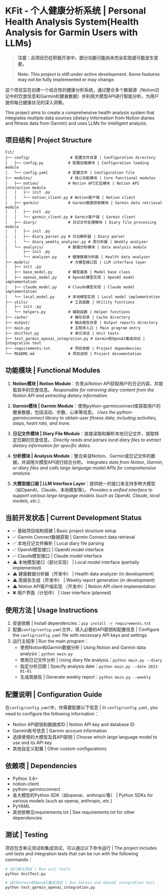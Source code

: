 # KFit - 个人健康分析系统 | Personal Health Analysis System(Health Analysis for Garmin Users with LLMs)

> **注意：此项目仍在积极开发中，部分功能可能尚未完全实现或可能发生变更。**
>
> **Note: This project is still under active development. Some features may not be fully implemented or may change.**

这个项目旨在创建一个综合性的健康分析系统，通过整合多个数据源（Notion日记中的饮食信息和Garmin的健身数据）并利用大模型API进行智能分析，为用户提供每日健康状况的深入洞察。

This project aims to create a comprehensive health analysis system that integrates multiple data sources (dietary information from Notion diaries and fitness data from Garmin) and uses LLMs for intelligent analysis.

## 项目结构 | Project Structure
```
Fit/
├── config/                  # 配置文件目录 | Configuration directory
│   ├── config.py           # 配置加载模块 | Configuration loading module
│   └── config.yaml         # 配置文件 | Configuration file
├── modules/                 # 核心功能模块 | Core functional modules
│   ├── notion/             # Notion API交互模块 | Notion API interaction module
│   │   ├── init .py
│   │   └── notion_client.py # Notion客户端 | Notion client
│   ├── garmin/             # Garmin数据获取模块 | Garmin data retrieval module
│   │   ├── init .py
│   │   └── garmin_client.py # Garmin客户端 | Garmin client
│   ├── diary/              # 日记文件处理模块 | Diary file processing module
│   │   ├── init .py
│   │   ├── diary_parser.py # 日记解析器 | Diary parser
│   │   └── diary_weekly_analyzer.py # 周分析器 | Weekly analyzer
│   └── analysis/           # 数据分析模块 | Data analysis module
│       ├── init .py
│       └── analyzer.py     # 健康数据分析器 | Health data analyzer
├── models/                  # 大模型接口层 | LLM interface layer
│   ├── init .py
│   ├── base_model.py       # 模型基类 | Model base class
│   ├── openai_model.py     # OpenAI模型实现 | OpenAI model implementation
│   ├── claude_model.py     # Claude模型实现 | Claude model implementation
│   └── local_model.py      # 本地模型实现 | Local model implementation
├── utils/                   # 工具函数 | Utility functions
│   ├── init .py
│   └── helpers.py          # 辅助函数 | Helper functions
├── cache/                   # 缓存目录 | Cache directory
├── output/                  # 输出报告目录 | Output reports directory
├── main.py                  # 主程序入口 | Main program entry
├── UnitTest.py              # 单元测试 | Unit tests
├── test_garmin_openai_integration.py # Garmin和OpenAI集成测试 | Integration test
├── requirements.txt         # 项目依赖 | Project dependencies
└── README.md               # 项目说明 | Project documentation
```
## 功能模块 | Functional Modules

1. **Notion模块 | Notion Module**：负责从Notion API获取用户的日记内容，并提取其中的饮食信息。
   _Responsible for retrieving diary content from the Notion API and extracting dietary information._

2. **Garmin模块 | Garmin Module**：使用python-garminconnect库获取用户的健身数据，包括活动、步数、心率等信息。
   _Uses the python-garminconnect library to obtain user fitness data, including activities, steps, heart rate, and more._

3. **日记文件模块 | Diary File Module**：直接读取和解析本地日记文件，提取特定日期的饮食信息。
   _Directly reads and parses local diary files to extract dietary information for specific dates._

4. **分析模块 | Analysis Module**：整合来自Notion、Garmin或日记文件的数据，并调用大模型API进行综合分析。
   _Integrates data from Notion, Garmin, or diary files and calls large language model APIs for comprehensive analysis._

5. **大模型接口层 | LLM Interface Layer**：提供统一的接口来支持多种大模型（如OpenAI、Claude、本地模型等）。
   _Provides a unified interface to support various large language models (such as OpenAI, Claude, local models, etc.)._

## 当前开发状态 | Current Development Status

- ✅ 基础项目结构搭建 | Basic project structure setup
- ✅ Garmin Connect数据获取 | Garmin Connect data retrieval
- ✅ 本地日记文件解析 | Local diary file parsing
- ✅ OpenAI模型接口 | OpenAI model interface
- ✅ Claude模型接口 | Claude model interface
- ⚠️ 本地模型接口（部分实现） | Local model interface (partially implemented)
- ⚠️ 健康数据分析器（开发中） | Health data analyzer (in development)
- ⚠️ 周报告生成（开发中） | Weekly report generation (in development)
- ⚠️ Notion API客户端实现 （开发中）| Notion API client implementation
- ❌ 用户界面（计划中） | User interface (planned)

## 使用方法 | Usage Instructions

1. 安装依赖 | Install dependencies：`pip install -r requirements.txt`
2. 配置`config/config.yaml`文件，填入必要的API密钥和配置信息 | Configure the `config/config.yaml` file with necessary API keys and settings
3. 运行主程序 | Run the main program：
   - 使用Notion和Garmin数据分析 | Using Notion and Garmin data analysis：`python main.py`
   - 使用日记文件分析 | Using diary file analysis：`python main.py --diary`
   - 指定分析日期 | Specify analysis date：`python main.py --date 2023-01-01`
   - 生成周报告 | Generate weekly report：`python main.py --weekly`

## 配置说明 | Configuration Guide

在`config/config.yaml`中，你需要配置以下信息 | In `config/config.yaml`, you need to configure the following information：

- Notion API密钥和数据库ID | Notion API key and database ID
- Garmin账号信息 | Garmin account information
- 选择使用的大模型及其API密钥 | Choose which large language model to use and its API key
- 其他自定义配置 | Other custom configurations

## 依赖项 | Dependencies

- Python 3.8+
- notion-client
- python-garminconnect
- 各大模型的Python SDK（如openai、anthropic等） | Python SDKs for various models (such as openai, anthropic, etc.)
- PyYAML
- 其他依赖见requirements.txt | See requirements.txt for other dependencies

## 测试 | Testing

项目包含单元测试和集成测试，可以通过以下命令运行 | The project includes unit tests and integration tests that can be run with the following commands：

```bash
# 运行单元测试 | Run unit tests
python UnitTest.py

# 运行Garmin和OpenAI集成测试 | Run Garmin and OpenAI integration test
python test_garmin_openai_integration.py